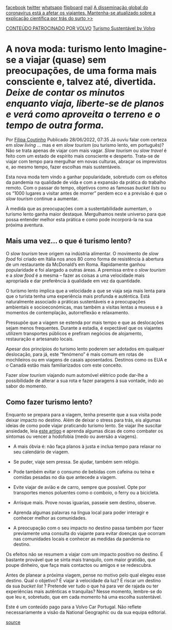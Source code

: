 [facebook](https://www.facebook.com/sharer/sharer.php?u=https%3A%2F%2Fwww.natgeo.pt%2Fviagem-e-aventuras%2F2022%2F06%2Fa-nova-moda-turismo-lento) [twitter](https://twitter.com/share?url=https%3A%2F%2Fwww.natgeo.pt%2Fviagem-e-aventuras%2F2022%2F06%2Fa-nova-moda-turismo-lento&via=natgeo&text=A%20nova%20moda%3A%20turismo%20lento) [whatsapp](https://web.whatsapp.com/send?text=https%3A%2F%2Fwww.natgeo.pt%2Fviagem-e-aventuras%2F2022%2F06%2Fa-nova-moda-turismo-lento) [flipboard](https://share.flipboard.com/bookmarklet/popout?v=2&title=A%20nova%20moda%3A%20turismo%20lento&url=https%3A%2F%2Fwww.natgeo.pt%2Fviagem-e-aventuras%2F2022%2F06%2Fa-nova-moda-turismo-lento) [mail](mailto:?subject=NatGeo&body=https%3A%2F%2Fwww.natgeo.pt%2Fviagem-e-aventuras%2F2022%2F06%2Fa-nova-moda-turismo-lento%20-%20A%20nova%20moda%3A%20turismo%20lento) [A disseminação global do coronavírus está a afetar os viajantes. Mantenha-se atualizado sobre a explicação científica por trás do surto >>](https://www.natgeo.pt/coronavirus) 

[CONTEÚDO PATROCINADO POR VOLVO](https://www.volvocars.com/pt) [Turismo Sustentável by Volvo](https://www.volvocars.com/pt) 
# A nova moda: turismo lento Imagine-se a viajar (quase) sem preocupações, de uma forma mais consciente e, talvez até, divertida. _Deixe de contar os minutos enquanto viaja, liberte-se de planos e verá como aproveita o terreno e o tempo de outra forma._ 

Por [Filipa Coutinho](https://www.natgeo.pt/autor/filipa-coutinho) Publicado 28/06/2022, 07:35 Já ouviu falar com certeza em _slow living_ … mas e em _slow tourism_ (ou turismo lento, em português)? Não se trata apenas de viajar com mais vagar. _Slow tourism_ ou _slow travel_ é feito com um estado de espírito mais consciente e desperto. Trata-se de viajar com tempo para mergulhar em novas culturas, abraçar os imprevistos e, ao mesmo tempo, fazer escolhas mais sustentáveis. 

Esta nova moda tem vindo a ganhar popularidade, sobretudo com os efeitos da pandemia na qualidade de vida e com a expansão da prática do trabalho remoto. Com o passar do tempo, objetivos como as famosas _bucket lists_ ou os “1000 lugares a visitar antes de morrer” perdem eco e a previsão é que o _slow tourism_ continue a aumentar. 

À medida que as preocupações com a sustentabilidade aumentam, o turismo lento ganha maior destaque. Mergulhamos neste universo para que possa entender melhor esta prática e como pode incorporá-la na sua próxima aventura. 

## **Mais uma vez… o que é turismo lento?** 
O _slow tourism_ teve origem na indústria alimentar. O movimento de _slow food_ foi criado em Itália nos anos 80 como forma de resistência à abertura de um restaurante da McDonald’s em Roma. Rapidamente ganhou popularidade e foi alargado a outras áreas. A premissa entre o _slow tourism_ e a _slow food_ é a mesma – fazer as coisas a uma velocidade mais apropriada e dar preferência à qualidade em vez da quantidade. 

O turismo lento implica que a velocidade a que se viaja seja mais lenta para que o turista tenha uma experiência mais profunda e autêntica. Está naturalmente associado a práticas sustentáveis e a preocupações ambientais e socioeconómicas, mas também a visitas lentas a museus e a momentos de contemplação, autorreflexão e relaxamento. 

Pressupõe que a viagem se estenda por mais tempo e que as deslocações sejam menos frequentes. Durante a estadia, é expectável que os viajantes utilizem transportes públicos e prefiram negócios de alojamento, restauração e artesanato locais. 

Apesar dos princípios do turismo lento poderem ser adotados em qualquer deslocação, para já, este “fenómeno” é mais comum em rotas de mochileiros ou em viagens de casais aposentados. Destinos como os EUA e o Canadá estão mais familiarizados com este conceito. 

Fazer _slow tourism_ viajando num automóvel elétrico pode dar-lhe a possibilidade de alterar a sua rota e fazer paragens à sua vontade, indo ao sabor do momento. 

## **Como fazer turismo lento?** 
Enquanto se prepara para a viagem, tenha presente que a sua visita pode deixar impacto no destino. Além de deixar o stress para trás, eis algumas ideias de como pode viajar praticando turismo lento. Se viajar lhe suscitar ansiedade, leia [este artigo](https://www.natgeo.pt/viagem-e-aventuras/2019/08/como-ultrapassar-a-hodofobia-o-medo-de-viajar) e aprenda algumas dicas de como combater os sintomas ou vencer a hodofobia (medo ou aversão a viagens). 

- A mais óbvia é: não faça planos à justa e inclua tempo para relaxar no seu calendário de viagem. 

- Se puder, viaje sem pressa. Se ajudar, também sem relógio. 

- Pode também evitar o consumo de bebidas com cafeína ou teína e comidas pesadas no dia que antecede a viagem. 

- Evite viajar de avião e de carro, sempre que possível. Opte por transportes menos poluentes como o comboio, o ferry ou a bicicleta. 

- Arrisque mais. Prove novas iguarias, passeie sem destino, observe. 

- Aprenda algumas palavras na língua local para poder interagir e conhecer melhor as comunidades. 

- A preocupação com o seu impacto no destino passa também por fazer previamente uma consulta do viajante para evitar doenças que ocorram nas comunidades locais e conhecer as medidas da pandemia no destino. 

Os efeitos não se resumem a viajar com um impacto positivo no destino. É bastante provável que se sinta mais tranquilo, com maior gratidão, que poupe dinheiro, que faça mais contactos ou amigos e se redescubra. 

Antes de planear a próxima viagem, pense no motivo pelo qual elegeu esse destino. Qual o objetivo? É viajar à velocidade da luz? É riscar um destino da sua _bucket list_ ? Pretende ver tudo o que há para ver de rajada ou ter experiências mais autênticas e tranquilas? Nesse momento, lembre-se do que leu e, sobretudo, que em cada momento há uma escolha sustentável. 

Este é um conteúdo pago para a Volvo Car Portugal. Não reflete necessariamente a visão da National Geographic ou da sua equipa editorial. 



[source](https://www.natgeo.pt/viagem-e-aventuras/2022/06/a-nova-moda-turismo-lento)